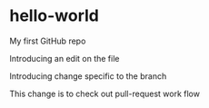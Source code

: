 # hello-world
My first GitHub repo

Introducing an edit on the file

Introducing change specific to the branch

This change is to check out pull-request work flow
